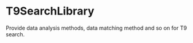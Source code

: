 T9SearchLibrary
===============

Provide data analysis methods, data matching method and so on for T9 search.

